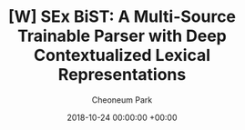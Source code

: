 ---
layout: post
title:  "[W] SEx BiST: A Multi-Source Trainable Parser with Deep Contextualized Lexical Representations"
date:   2018-10-24 00:00:00 +00:00
categories: research
author: "Cheoneum Park"
authors: "KyungTae Lim, <strong>Cheoneum Park</strong>, Changki Lee, Thierry Poibeau"
venue: "The CoNLL 2018 Shared Task: Multilingual Parsing from Raw Text to Universal Dependencies"
paper: https://aclanthology.org/K18-2014/
---
